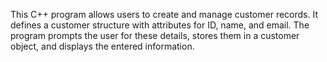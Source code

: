 This C++ program allows users to create and manage customer records. It defines a customer structure with attributes for ID, name, and email. The program prompts the user for these details, stores them in a customer object, and displays the entered information.
